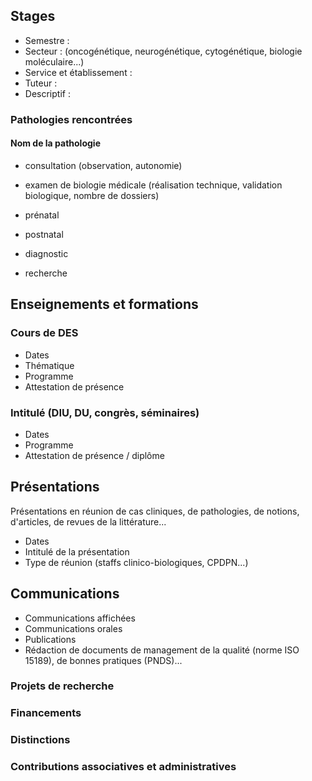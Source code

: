 ## Stages

- Semestre :
- Secteur : (oncogénétique, neurogénétique, cytogénétique, biologie moléculaire...)
- Service et établissement :
- Tuteur :
- Descriptif :

### Pathologies rencontrées

#### Nom de la pathologie
- consultation (observation, autonomie)
- examen de biologie médicale (réalisation technique, validation biologique, nombre de dossiers)

- prénatal
- postnatal

- diagnostic
- recherche

## Enseignements et formations

### Cours de DES

- Dates
- Thématique
- Programme
- Attestation de présence

### Intitulé (DIU, DU, congrès, séminaires)

- Dates
- Programme
- Attestation de présence / diplôme

## Présentations

Présentations en réunion de cas cliniques, de pathologies, de notions, d'articles, de revues de la littérature...
- Dates
- Intitulé de la présentation
- Type de réunion (staffs clinico-biologiques, CPDPN...)

## Communications

- Communications affichées
- Communications orales
- Publications
- Rédaction de documents de management de la qualité (norme ISO 15189), de bonnes pratiques (PNDS)...

### Projets de recherche

### Financements

### Distinctions

### Contributions associatives et administratives
